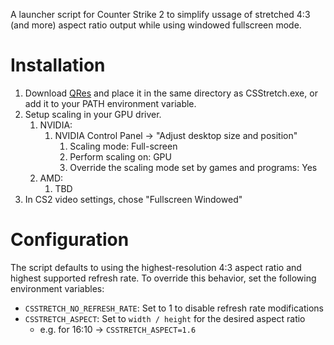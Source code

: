A launcher script for Counter Strike 2 to simplify ussage of stretched 4:3 (and more) aspect ratio output while using windowed fullscreen mode.

# Installation
1. Download [QRes](https://www.majorgeeks.com/files/details/qres.html) and place it in the same directory as CSStretch.exe, or add it to your PATH environment variable.
2. Setup scaling in your GPU driver.
   1. NVIDIA:
      1. NVIDIA Control Panel -> "Adjust desktop size and position"
         1. Scaling mode: Full-screen
         2. Perform scaling on: GPU
         3. Override the scaling mode set by games and programs: Yes
   2. AMD:
      1. TBD
3. In CS2 video settings, chose "Fullscreen Windowed"

# Configuration
The script defaults to using the highest-resolution 4:3 aspect ratio and highest supported refresh rate. To override this behavior, set the following environment variables:
- `CSSTRETCH_NO_REFRESH_RATE`: Set to 1 to disable refresh rate modifications
- `CSSTRETCH_ASPECT`: Set to `width / height` for the desired aspect ratio
   - e.g. for 16:10 -> `CSSTRETCH_ASPECT=1.6`
